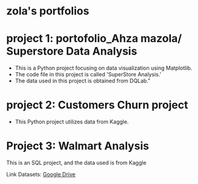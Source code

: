 # zola's portfolios

# project 1: portofolio_Ahza mazola/ Superstore Data Analysis #
- This is a Python project focusing on data visualization using Matplotlib.
- The code file in this project is called 'SuperStore Analysis.'
- The data used in this project is obtained from DQLab."


# project 2: Customers Churn project
- This Python project utilizes data from Kaggle.


# Project 3: Walmart Analysis
This is an SQL project, and the data used is from Kaggle

Link Datasets: [Google Drive](https://drive.google.com/drive/folders/1ACf7Gh1HWyLOxok-hZ9R7AI4cy0djHIr?usp=drive_link)

  
